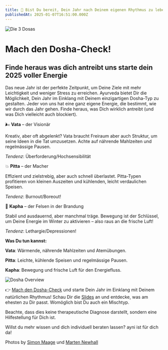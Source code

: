 ```yaml
---
title: 🌿 Bist Du bereit, Dein Jahr nach Deinem eigenen Rhythmus zu leben? 🌿
publishedAt: 2025-01-07T16:51:00.000Z
---
```

![Die 3 Dosas](/images/1_1_dosha_check_1.webp "Die 3 Doshas")

# Mach den Dosha-Check!

## Finde heraus was dich antreibt uns starte dein 2025 voller Energie

Das neue Jahr ist der perfekte Zeitpunkt, um Deine Ziele mit mehr Leichtigkeit und weniger Stress zu erreichen. Ayurveda bietet Dir die Möglichkeit, Dein Jahr im Einklang mit Deinem einzigartigen Dosha-Typ zu gestalten. Jeder von uns hat eine ganz eigene Energie, die bestimmt, wie wir durch das Jahr gehen. Finde heraus, was Dich wirklich antreibt (und was Dich vielleicht auch blockiert).

🌬 **Vata** – der Visionär

Kreativ, aber oft abgelenkt? Vata braucht Freiraum aber auch Struktur, um seine Ideen in die Tat umzusetzen. Achte auf nährende Mahlzeiten und regelmässige Pausen.

*Tendenz*: Überforderung/Hochsensibilität

💥 **Pitta** – der Macher

Effizient und zielstrebig, aber auch schnell überlastet. Pitta-Typen profitieren von kleinen Auszeiten und kühlenden, leicht verdaulichen Speisen.

*Tendenz*: Burnout/Boreout!

🌱 **Kapha** – der Felsen in der Brandung

Stabil und ausdauernd, aber manchmal träge. Bewegung ist der Schlüssel, um Deine Energie im Winter zu aktivieren – also raus an die frische Luft!

*Tendenz*: Lethargie/Depressionen!

**Was Du tun kannst:**

**Vata**: Wärmende, nährende Mahlzeiten und Atemübungen.

**Pitta**: Leichte, kühlende Speisen und regelmässige Pausen.

**Kapha**: Bewegung und frische Luft für den Energiefluss.

![Dosha Overview](/images/1_1_dosha_check_2.webp "Die 3 Dosas")

👉 [Mach den Dosha-Check](/images/1_dosha_check_summary.pdf) und starte Dein Jahr im Einklang mit Deinem natürlichen Rhythmus! Schau Dir die [Slides](/images/1_dosha_check_summary.pdf) an und entdecke, was am ehesten zu Dir passt. Womöglich bist Du auch ein Mischtyp. 

Beachte, dass dies keine therapeutische Diagnose darstellt, sondern eine Hilfestellung für Dich ist.

Willst du mehr wissen und dich individuell beraten lassen? ayni ist für dich da! 

Photos by [Simon Maage](https://unsplash.com/de/fotos/photo-of-three-women-lifting-there-hands-tXiMrX3Gc-g) und [Marten Newhall](https://unsplash.com/photos/person-using-magnifying-glass-enlarging-the-appearance-of-his-nose-and-sunglasses-uAFjFsMS3YY)
